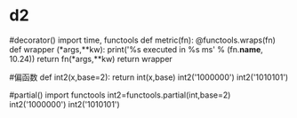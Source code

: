 # d2
#decorator()
import time, functools
def metric(fn):
    @functools.wraps(fn)
    def wrapper (*args,**kw):
        print('%s executed in %s ms' % (fn.__name__, 10.24))
        return fn(*args,**kw)
    return wrapper
    
#偏函数
def int2(x,base=2):
    return int(x,base)
int2('1000000')
int2('1010101')

#partial()
import functools
int2=functools.partial(int,base=2)
int2('1000000')
int2('1010101')
